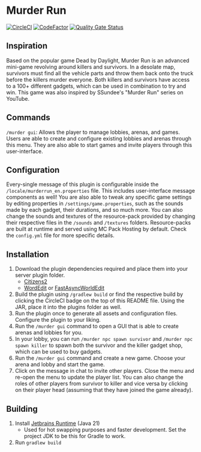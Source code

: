 # Murder Run

[![CircleCI](https://dl.circleci.com/status-badge/img/circleci/4bRcTwC4GazhXHisYNoq6N/DEXVUEzbq9mmu7ERauj15L/tree/main.svg?style=shield)](https://dl.circleci.com/status-badge/redirect/circleci/4bRcTwC4GazhXHisYNoq6N/DEXVUEzbq9mmu7ERauj15L/tree/main)
[![CodeFactor](https://www.codefactor.io/repository/github/pulsebeat02/murderrun/badge)](https://www.codefactor.io/repository/github/pulsebeat02/murderrun)
[![Quality Gate Status](https://sonarcloud.io/api/project_badges/measure?project=PulseBeat02_MurderRun&metric=alert_status)](https://sonarcloud.io/summary/new_code?id=PulseBeat02_MurderRun)

## Inspiration
Based on the popular game Dead by Daylight, Murder Run is an advanced mini-game revolving around killers
and survivors. In a desolate map, survivors must find all the vehicle parts and throw them back onto the
truck before the killers murder everyone. Both killers and survivors have access to a 100+ different gadgets,
which can be used in combination to try and win. This game was also inspired by SSundee's "Murder Run" series
on YouTube.

## Commands
`/murder gui`: Allows the player to manage lobbies, arenas, and games. Users are able to create and configure
existing lobbies and arenas through this menu. They are also able to start games and invite players through
this user-interface.

## Configuration
Every-single message of this plugin is configurable inside the `/locale/murderrun_en.properties` file. This
includes user-interface message components as well! You are also able to tweak any specific game settings by
editing properties in `/settings/game.properties`, such as the sounds made by each gadget, their durations,
and so much more. You can also change the sounds and textures of the resource-pack provided by changing their
respective files in the `/sounds` and `/textures` folders. Resource-packs are built at runtime and served
using MC Pack Hosting by default. Check the `config.yml` file for more specific details.

## Installation
1) Download the plugin dependencies required and place them into your server plugin folder.
   - [Citizens2](https://ci.citizensnpcs.co/job/Citizens2/)
   - [WordEdit](https://modrinth.com/plugin/worldedit) or [FastAsyncWorldEdit](https://modrinth.com/plugin/fastasyncworldedit)
2) Build the plugin using `/gradlew build` or find the respective build by clicking the CircleCI badge
on the top of this README file. Using the JAR, place it into the plugins folder as well.
3) Run the plugin once to generate all assets and configuration files. Configure the plugin to your liking.
4) Run the `/murder gui` command to open a GUI that is able to create arenas and lobbies for you.
5) In your lobby, you can run `/murder npc spawn survivor` and `/murder npc spawn killer` to spawn both the
survivor and the killer gadget shop, which can be used to buy gadgets.
6) Run the `/murder gui` command and create a new game. Choose your arena and lobby and start the game.
7) Click on the message in chat to invite other players. Close the menu and re-open the menu to update
the player list. You can also change the roles of other players from survivor to killer and vice versa
by clicking on their player head (assuming that they have joined the game already).

## Building
1) Install [Jetbrains Runtime](https://github.com/JetBrains/JetBrainsRuntime) (Java 21)
   - Used for hot swapping purposes and faster development. Set the project JDK to be this for Gradle to work.
2) Run `gradlew build`